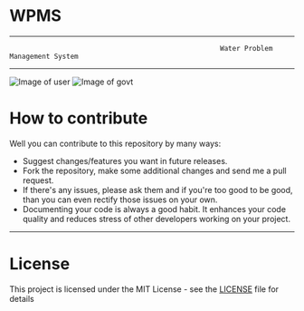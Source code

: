 # WPMS
-----------------------------------------------------------------------------------------------------------------------------------------
                                                     
                                                        Water Problem Management System
            
------------------------------------------------------------------------------------------------------------------------------------------

![Image of user](../blob/master/user.png)
![Image of govt](../blob/master/govt.png)

# How to contribute
Well you can contribute to this repository by many ways:
- Suggest changes/features you want in future releases.
- Fork the repository, make some additional changes and send me a pull request. 
- If there's any issues, please ask them and if you're too good to be good, than you can even rectify those issues on your own.
- Documenting your code is always a good habit. It enhances your code quality and reduces stress of other developers working on your project.

---

# License
This project is licensed under the MIT License - see the [LICENSE](../blob/master/LICENSE) file for details
